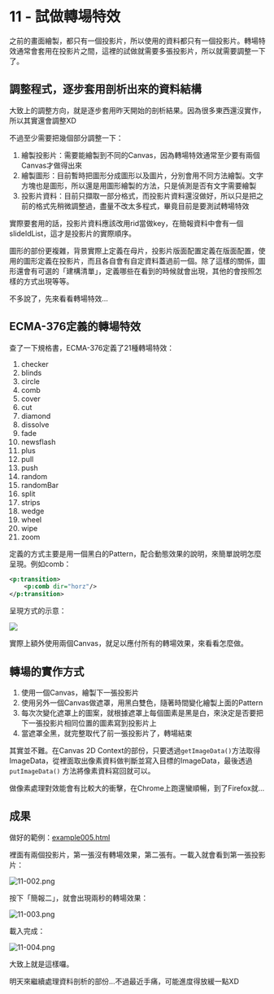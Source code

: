 # 11 - 試做轉場特效

之前的畫面繪製，都只有一個投影片，所以使用的資料都只有一個投影片。轉場特效通常會套用在投影片之間，這裡的試做就需要多張投影片，所以就需要調整一下了。





## 調整程式，逐步套用剖析出來的資料結構

大致上的調整方向，就是逐步套用昨天開始的剖析結果。因為很多東西還沒實作，所以其實還會調整XD

不過至少需要把幾個部分調整一下：

1. 繪製投影片：需要能繪製到不同的Canvas，因為轉場特效通常至少要有兩個Canvas才做得出來
2. 繪製圖形：目前暫時把圖形分成圖形以及圖片，分別會用不同方法繪製。文字方塊也是圖形，所以還是用圖形繪製的方法，只是偵測是否有文字需要繪製
3. 投影片資料：目前只擷取一部分格式，而投影片資料還沒做好，所以只是把之前的格式先稍微調整過，盡量不改太多程式，畢竟目前是要測試轉場特效

實際要套用的話，投影片資料應該改用rid當做key，在簡報資料中會有一個slideIdList，這才是投影片的實際順序。

圖形的部份更複雜，背景實際上定義在母片，投影片版面配置定義在版面配置，使用的圖形定義在投影片，而且各自會有自定資料蓋過前一個。除了這樣的關係，圖形還會有可選的「建構清單」，定義哪些在看到的時候就會出現，其他的會按照怎樣的方式出現等等。

不多說了，先來看看轉場特效...





## ECMA-376定義的轉場特效

查了一下規格書，ECMA-376定義了21種轉場特效：

1. checker
2. blinds
3. circle
4. comb
5. cover
6. cut
7. diamond
8. dissolve
9. fade
10. newsflash
11. plus
12. pull
13. push
14. random
15. randomBar
16. split
17. strips
18. wedge
19. wheel
20. wipe
21. zoom

定義的方式主要是用一個黑白的Pattern，配合動態效果的說明，來簡單說明怎麼呈現。例如comb：

```xml
<p:transition>
    <p:comb dir="horz"/>
</p:transition>
```

呈現方式的示意：

![](https://s3-ap-southeast-1.amazonaws.com/fillanoimages/ironman2016/11-001.png)

實際上額外使用兩個Canvas，就足以應付所有的轉場效果，來看看怎麼做。





## 轉場的實作方式

1. 使用一個Canvas，繪製下一張投影片
2. 使用另外一個Canvas做遮罩，用黑白雙色，隨著時間變化繪製上面的Pattern
3. 每次次變化遮罩上的圖案，就根據遮罩上每個圖素是黑是白，來決定是否要把下一張投影片相同位置的圖素寫到投影片上
4. 當遮罩全黑，就完整取代了前一張投影片了，轉場結束

其實並不難。在Canvas 2D Context的部份，只要透過`getImageData()`方法取得ImageData，從裡面取出像素資料做判斷並寫入目標的ImageData，最後透過`putImageData()` 方法將像素資料寫回就可以。

做像素處理對效能會有比較大的衝擊，在Chrome上跑還蠻順暢，到了Firefox就...





## 成果

做好的範例：[example005.html](https://s3-ap-southeast-1.amazonaws.com/fillanoexamples/ironman2016/example005.html)

裡面有兩個投影片，第一張沒有轉場效果，第二張有。一載入就會看到第一張投影片：

![11-002.png](https://s3-ap-southeast-1.amazonaws.com/fillanoimages/ironman2016/11-002.png)

按下「簡報二」，就會出現兩秒的轉場效果：

![11-003.png](https://s3-ap-southeast-1.amazonaws.com/fillanoimages/ironman2016/11-003.png)

載入完成：

![11-004.png](https://s3-ap-southeast-1.amazonaws.com/fillanoimages/ironman2016/11-004.png)

大致上就是這樣囉。

明天來繼續處理資料剖析的部份...不過最近手痛，可能進度得放緩一點XD





